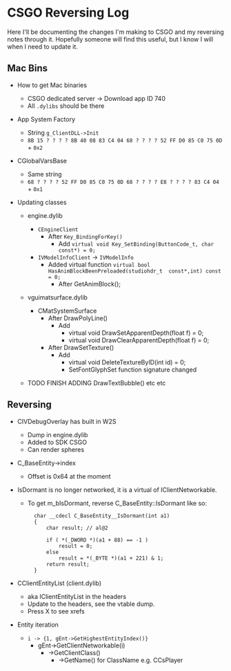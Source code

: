 CSGO Reversing Log
==================

Here I'll be documenting the changes I'm making to CSGO and my reversing notes through it. Hopefully someone will find this useful, but I know I will when I need to update it.

Mac Bins
--------
* How to get Mac binaries
	* CSGO dedicated server -> Download app ID 740
	* All `.dylibs` should be there

* App System Factory
	* String `g_ClientDLL->Init`
	* `8B 15 ? ? ? ? 8B 40 08 83 C4 04 68 ? ? ? ? 52 FF D0 85 C0 75 0D` + `0x2`
* CGlobalVarsBase
	* Same string
	* `68 ? ? ? ? 52 FF D0 85 C0 75 0D 68 ? ? ? ? E8 ? ? ? ? 83 C4 04` + `0x1`

* Updating classes
	* engine.dylib
		* `CEngineClient`
			* After `Key_BindingForKey()`
				* Add `virtual void Key_SetBinding(ButtonCode_t, char const*) = 0;`
		* `IVModelInfoClient` -> `IVModelInfo`
			* Added virtual function `virtual bool					HasAnimBlockBeenPreloaded(studiohdr_t  const*,int) const = 0;`
				* After GetAnimBlock();
	* vguimatsurface.dylib
		* CMatSystemSurface
			* After DrawPolyLine()
				* Add
					* virtual void DrawSetApparentDepth(float f) = 0;
					* virtual void DrawClearApparentDepth(float f) = 0;
			* After DrawSetTexture()
				* Add
					* virtual void DeleteTextureByID(int id) = 0;
					* SetFontGlyphSet function signature changed

	* TODO FINISH ADDING DrawTextBubble() etc etc

Reversing
---------


* CIVDebugOverlay has built in W2S
	* Dump in engine.dylib
	* Added to SDK CSGO
	* Can render spheres
* C_BaseEntity->index
	* Offset is 0x64 at the moment


* IsDormant is no longer networked, it is a virtual of IClientNetworkable.
	* To get m_bIsDormant, reverse C_BaseEntity::IsDormant like so:

            char __cdecl C_BaseEntity__IsDormant(int a1)
            {
            	char result; // al@2
            
            	if ( *(_DWORD *)(a1 + 88) == -1 )
            		result = 0;
            	else
            		result = *(_BYTE *)(a1 + 221) & 1;
            	return result;	
            }

* CClientEntityList (client.dylib)
	* aka IClientEntityList in the headers
	* Update to the headers, see the vtable dump.
	* Press X to see xrefs

* Entity iteration
	* `i -> {1, gEnt->GetHighestEntityIndex()}`
		* gEnt->GetClientNetworkable(i)
			* ->GetClientClass()
				* ->GetName() for ClassName e.g. CCsPlayer
